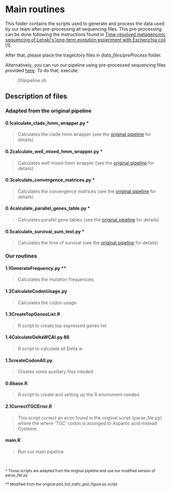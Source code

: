 # Main routines

This folder contains the scripts used to generate and process the data used by our team after pre-processing all sequencing files. This pre-processing can be done following the instructions found in [Time-resolved metagenomic sequencing of Lenski's long-term evolution experiment with Escherichia coli ](https://github.com/benjaminhgood/LTEE-metagenomic)\[1\]. 

After that, please place the tragectory files in *data_files/preProcess* folder.

Alternatively, you can run our pipeline using pre-processed sequencing files provided [here](https://github.com/LabBiosystemUFRN/Ecoli60/tree/master/data_files/preProcess/). To do that, execute:
> 00pipeline.sh


## Description of files

### Adapted from the original pipeline

#### 0.1calculate_clade_hmm_wrapper.py \*

> Calculates the clade hmm wrapper (see the [original pipeline](https://github.com/benjaminhgood/LTEE-metagenomic) for details)

#### 0.2calculate_well_mixed_hmm_wrapper.py \*

>Calculates well mixed hmm wrapper (see the [original pipeline](https://github.com/benjaminhgood/LTEE-metagenomic) for details)

#### 0.3calculate_convergence_matrices.py \*

>Calculates the convergence matrices (see the [original pipeline](https://github.com/benjaminhgood/LTEE-metagenomic) for details)

#### 0.4calculate_parallel_genes_table.py \*

>Calculates parallel gene tables (see the [original pipeline](https://github.com/benjaminhgood/LTEE-metagenomic) for details)

#### 0.5calculate_survival_sum_test.py \*

>Calculates the time of survival (see the [original pipeline](https://github.com/benjaminhgood/LTEE-metagenomic) for details)

### Our routines

#### 1.1GenerateFrequency.py \*\*

>Calculates the mutation frequencies

#### 1.2CalculateCodonUsage.py 

>Calculates the codon usage

#### 1.3CreateTopGenesList.R

>R script to create top expressed genes list

#### 1.4CalculateDeltaWCAI.py 86

>R script to calculate all Delta w

#### 1.5createCodonAll.py

>Creates some auxiliary files needed

#### 0.6base.R 

>R script to create and setting up the R enviroment needed

#### 2.1CorrectTGCError.R 

>This script correct an error found in the original script (parse_file.py) where the where 'TGC' codon is assinged to Aspartic acid instead Cysteine.


#### main.R 

>Run our main pipeline


<br>

<sup>\* Those scripts are adapted from the original pipeline and use our modified version of parse_file.py</sup>

<sup>\*\* Modified from the original plot_full_trafic_plot_figure.py script</sup>

